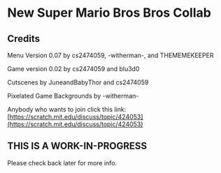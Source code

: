 # New Super Mario Bros Bros Collab

## Credits
Menu Version 0.07 by cs2474059, -witherman-, and THEMEMEKEEPER


Game version 0.02 by cs2474059 and blu3d0


Cutscenes by JuneandBabyThor and cs2474059


Pixelated Game Backgrounds by -witherman-


Anybody who wants to join click this link:
[https://scratch.mit.edu/discuss/topic/424053](https://scratch.mit.edu/discuss/topic/424053)


## THIS IS A WORK-IN-PROGRESS
Please check back later for more info.
